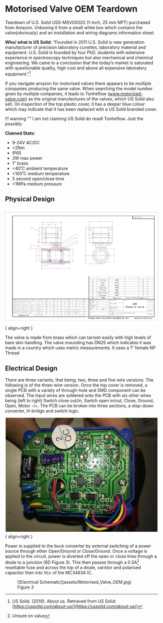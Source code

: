 # Motorised Valve OEM Teardown

Teardown of U.S. Solid USS-MSV00020 (1-inch, 25 mm NPT) purchased from Amazon. Unboxing it from a small white box which contains the valve(obviously) and an installation and wiring diagrams information sheet. 

**Who/ what is US Solid:** “Founded in 2011 U.S. Solid is new generation manufacturer of precision laboratory cuvettes, laboratory material and equipment. U.S. Solid is founded by four PhD. students with extensive experience in spectroscopy techniques but also mechanical and chemical engineering. We came to a conclusion that the today’s market is saturated with questionable quality, high cost and above all expensive laboratory equipment.”[^1] 

If you navigate amazon for motorised valves there appears to be multiple companies producing the same valve. When searching the model number given by multiple companies, it leads to Tonheflow (www.motorized-valve.com) as the original manufactures of the valves, which US Solid also sell. On inspection of the top plastic cover, it has a deeper blue colour which may indicate that it has been replaced with a US Solid branded cover. 

!!! warning ""
    I am not claiming US Solid do resell Tonheflow. Just the possibly

**Claimed Stats:**

- 9-24V AC/DC
- <2Nm
- IP65
- 2W max power
- 1” brass
- <40˚C ambient temperature
- <100˚C medium temperature
-  5 second open/close time
- <1MPa medium pressure
 

## Physical Design

![Valve Design](assets/valve_design.jpg){ align=right }

The valve is made from brass which can tarnish easily with high levels of bare skin handling. The valve mounding has DN25 which indicates it was made in a country which uses metric measurements. It uses a 1” female NP Thread 


## Electrical Design

There are three variants, that being; two, three and five wire versions. The following is of the three-wire version. Once the top cover is removed, a single PCB with a variety of through-hole and SMD component can be observed. The input wires are soldered onto the PCB with six other wires being (left to right) Switch close out/in, Switch open in/out, Close, Ground, Open, Motor -/+. The PCB can be broken into three sections, a step-down converter, H-bridge and switch logic. 

![Valve PCB](assets/Motorised_Valve_PCB.jpg){ align=right }

Power is supplied to the buck converter by external switching of a power source through ether Open/Ground or Close/Ground. Once a voltage is applied to the circuit, power is diverted off the open or close lines through a diode to a junction (6D Figure 3). This then passes through a 0.5A[^2] resettable fuse and across the top of a diode, varistor and polarised capacitor then into Vcc of the MC3463A IC. 

<figure markdown>
  ![Electrical Schematic](assets/Motorised_Valve_OEM.jpg)
  <figcaption>Figure 3</figcaption>
</figure>


[^1]: US Solid. (2019). About us. Retrieved from US Solid: [https://ussolid.com/about-us/](https://ussolid.com/about-us/)
[^2]: Unsure on value
